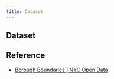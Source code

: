 ```yaml
---
title: Dataset
---
```


## Dataset


## Reference
* [Borough Boundaries \| NYC Open Data](https://data.cityofnewyork.us/City-Government/Borough-Boundaries/tqmj-j8zm)
